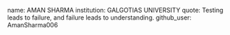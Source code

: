 name: AMAN SHARMA
institution: GALGOTIAS UNIVERSITY
quote: Testing leads to failure, and failure leads to understanding.
github_user: AmanSharma006
